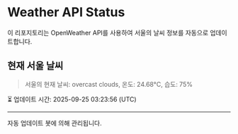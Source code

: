 
# Weather API Status

이 리포지토리는 OpenWeather API를 사용하여 서울의 날씨 정보를 자동으로 업데이트합니다.

## 현재 서울 날씨
> 서울의 현재 날씨: overcast clouds, 온도: 24.68°C, 습도: 75%

⏳ 업데이트 시간: 2025-09-25 03:23:56 (UTC)

---
자동 업데이트 봇에 의해 관리됩니다.
